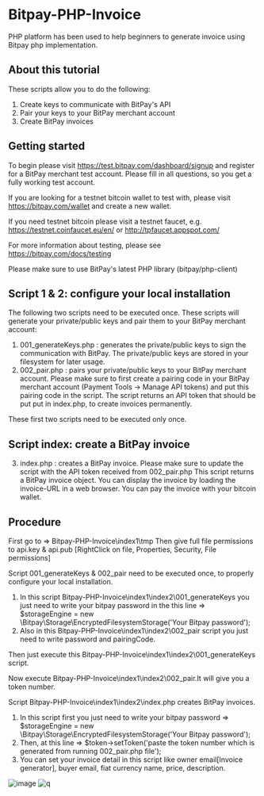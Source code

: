 # Bitpay-PHP-Invoice
PHP platform has been used to help beginners to generate invoice using Bitpay php implementation.

## About this tutorial
These scripts allow you to do the following:
1) Create keys to communicate with BitPay's API
2) Pair your keys to your BitPay merchant account
3) Create BitPay invoices


## Getting started
 To begin please visit https://test.bitpay.com/dashboard/signup and register for a BitPay merchant test account. Please fill in all      questions, so you get a fully working test account.

 If you are looking for a testnet bitcoin wallet to test with, please visit https://bitpay.com/wallet and
  create a new wallet.

 If you need testnet bitcoin please visit a testnet faucet, e.g. https://testnet.coinfaucet.eu/en/ or http://tpfaucet.appspot.com/

 For more information about testing, please see https://bitpay.com/docs/testing

 Please make sure to use BitPay's latest PHP library (bitpay/php-client)


## Script 1 & 2: configure your local installation
The following two scripts need to be executed once. These scripts will generate your private/public keys and pair them to your BitPay merchant account:
1. 001_generateKeys.php : generates the private/public keys to sign the communication with BitPay. The private/public keys are stored in your filesystem for later usage.
2. 002_pair.php : pairs your private/public keys to your BitPay merchant account. Please make sure to first create a pairing code in your BitPay merchant account (Payment Tools -> Manage API tokens) and put this pairing code in the script. The script returns an API token that should be put put in index.php, to create invoices permanently.

These first two scripts need to be executed only once.

## Script index: create a BitPay invoice
3. index.php : creates a BitPay invoice. Please make sure to update the script with the API token received from 002_pair.php
   This script returns a BitPay invoice object. You can display the invoice by loading the invoice-URL in a web browser. You can pay the invoice with your bitcoin wallet.


## Procedure
   First go to => Bitpay-PHP-Invoice\index1\tmp
  Then give full file permissions to api.key & api.pub  [RightClick on file, Properties, Security, File permissions]

  Script 001_generateKeys & 002_pair need to be executed once, to properly configure your local installation.
  1. In this script Bitpay-PHP-Invoice\index1\index2\001_generateKeys you just need to write your bitpay password in the this line =>
     $storageEngine = new \Bitpay\Storage\EncryptedFilesystemStorage('Your Bitpay password');
  2. Also in this Bitpay-PHP-Invoice\index1\index2\002_pair script you just need to write password and pairingCode.

  Then just execute this Bitpay-PHP-Invoice\index1\index2\001_generateKeys script.

  Now execute Bitpay-PHP-Invoice\index1\index2\002_pair.It will give you a token number.

  Script Bitpay-PHP-Invoice\index1\index2\index.php creates BitPay invoices.
  1. In this script first you just need to write your bitpay password =>
     $storageEngine = new \Bitpay\Storage\EncryptedFilesystemStorage('Your Bitpay password');
  2. Then, at this line =>
     $token->setToken('paste the token number which is generated from running 002_pair.php file');
  3. You can set your invoice detail in this script like  owner email[Invoice generator], buyer email, fiat currency name, price, description.


![image](https://user-images.githubusercontent.com/30657768/30214948-ade7e526-94c7-11e7-8932-dbe97711cf42.png)
![q](https://user-images.githubusercontent.com/30657768/30215349-2c55367e-94c9-11e7-9524-a1a90d029e30.png)

